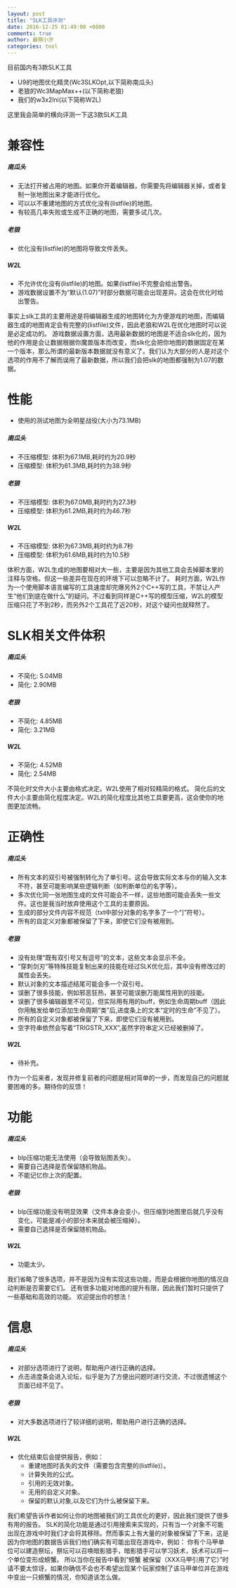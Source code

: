 ```yaml
---
layout: post
title: "SLK工具评测"
date: 2016-12-25 01:49:00 +0800
comments: true
author: 最萌小汐
categories: tool
---
```


目前国内有3款SLK工具
* U9的地图优化精灵(Wc3SLKOpt,以下简称南瓜头)
* 老狼的Wc3MapMax++(以下简称老狼)
* 我们的w3x2lni(以下简称W2L)

这里我会简单的横向评测一下这3款SLK工具

<!-- more -->

# 兼容性
##### 南瓜头
* 无法打开被占用的地图。如果你开着编辑器，你需要先将编辑器关掉，或者复制一张地图出来才能进行优化。
* 可以以不重建地图的方式优化没有(listfile)的地图。
* 有较高几率失败或生成不正确的地图，需要多试几次。

##### 老狼
* 优化没有(listfile)的地图将导致文件丢失。

##### W2L
* 不允许优化没有(listfile)的地图。如果(listfile)不完整会给出警告。
* 游戏数据设置不为“默认(1.07)”时部分数据可能会出现差异。这会在优化时给出警告。

事实上slk工具的主要用途是将编辑器生成的地图转化为方便游戏的地图，而编辑器生成的地图肯定会有完整的(listfile)文件，因此老狼和W2L在优化地图时可以说是必定成功的。
游戏数据设置方面，选用最新数据的地图是不适合slk化的，因为他的作用是会让数据根据你魔兽版本而改变，而slk化会把你地图的数据固定在某一个版本，那么所谓的最新版本数据就没有意义了。我们认为大部分的人是对这个选项的作用不了解而误用了最新数据，所以我们会把slk的地图都强制为1.07的数据。

# 性能
* 使用的测试地图为全明星战役(大小为73.1MB)

##### 南瓜头
* 不压缩模型: 体积为67.1MB,耗时约为20.9秒
* 压缩模型: 体积为61.3MB,耗时约为38.9秒

##### 老狼
* 不压缩模型: 体积为67.0MB,耗时约为27.3秒
* 压缩模型: 体积为61.2MB,耗时约为46.7秒

##### W2L
* 不压缩模型: 体积为67.3MB,耗时约为8.7秒
* 压缩模型: 体积为61.6MB,耗时约为10.5秒

体积方面，W2L生成的地图要相对大一些，主要是因为其他工具会去掉脚本里的注释与空格。但这一些差异在现在的环境下可以忽略不计了。
耗时方面，W2L作为一个使用脚本语言编写的工具速度却完爆另外2个C\+\+写的工具，不禁让人产生“他们到底在做什么”的疑问。不过看到同样是C\+\+写的模型压缩，W2L的模型压缩只花了不到2秒，而另外2个工具花了近20秒，对这个疑问也就释然了。

# SLK相关文件体积
##### 南瓜头
* 不简化: 5.04MB
* 简化: 2.90MB

##### 老狼
* 不简化: 4.85MB
* 简化: 3.21MB

##### W2L
* 不简化: 4.52MB
* 简化: 2.54MB

不简化时文件大小主要由格式决定。W2L使用了相对较精简的格式。
简化后的文件大小主要由简化程度决定。W2L的简化程度比其他工具要更高，这会使你的地图更加流畅。

# 正确性
##### 南瓜头
* 所有文本的双引号被强制转化为了单引号。这会导致实际文本与你的输入文本不符，甚至可能影响某些逻辑判断（如判断单位的名字等）。
* 多次优化同一张地图生成的文件可能会不一样，这些地图可能会丢失一些文件。这也是我当时放弃使用这个工具的主要原因。
* 生成的部分文件内容不规范（txt中部分对象的名字多了一个“]”符号）。
* 所有的自定义对象都被保留了下来，即使它们没有被用到。

##### 老狼
* 没有处理“既有双引号又有逗号”的文本，这些文本会显示不全。
* “穿刺剑刃”等特殊技能复制出来的技能在经过SLK优化后，其中没有修改过的属性会丢失。
* 默认对象的文本描述结尾可能会多一个双引号。
* 误删了很多技能，例如邪恶狂热，甚至可能误删万能属性用到的技能。
* 误删了很多编辑器里不可见，但实际用有用的buff，例如生命周期buff（因此你用触发给单位添加生命周期“类”后,进度条上的文本“定时的生命”不见了）。
* 所有的自定义对象都被保留了下来，即使它们没有被用到。
* 空字符串依然会写着“TRIGSTR_XXX”,虽然字符串定义已经被删掉了。

##### W2L
* 待补充。

作为一个后来者，发现并修复前者的问题是相对简单的一步，而发现自己的问题就要困难的多。期待你的反馈！

# 功能
##### 南瓜头
* blp压缩功能无法使用（会导致贴图丢失）。
* 需要自己选择是否保留随机物品。
* 不能记忆你上次的配置。

##### 老狼
* blp压缩功能没有明显效果（文件本身会变小，但压缩到地图里后就几乎没有变化，可能是减小的部分本来就会被压缩掉）。
* 需要自己选择是否保留随机物品。

##### W2L
* 功能太少。

我们省略了很多选项，并不是因为没有实现这些功能，而是会根据你地图的情况自动判断是否需要它们。
还有很多功能对地图的提升有限，因此我们暂时只提供了一些基础和高效的功能。
欢迎提出你的想法！

# 信息
##### 南瓜头
* 对部分选项进行了说明，帮助用户进行正确的选择。
* 点击进度条会进入论坛，似乎是为了方便出问题时进行交流，不过很遗憾这个页面已经不见了。

##### 老狼
* 对大多数选项进行了较详细的说明，帮助用户进行正确的选择。

##### W2L
* 优化结束后会提供报告，例如：
  * 重建地图时丢失的文件（需要包含完整的(listfile)）。
  * 计算失败的公式。
  * 引用的无效对象。
  * 无用的自定义对象。
  * 保留的默认对象,以及它们为什么被保留下来。

我们希望告诉作者如何让你的地图被我们的工具优化的更好，因此我们提供了很多有用的报告。
SLK的简化功能是通过引用搜索来实现的，只有当一个对象不可能出现在游戏中时我们才会将其移除。然而事实上有大量的对象被保留了下来，这是因为你地图的数据告诉我们他们确实有可能出现在游戏中，例如：
你有个马甲单位可以建造祭坛，祭坛可以召唤暗影猎手，暗影猎手可以学习妖术，妖术可以将一个单位变形成螃蟹。
所以当你在报告中看到“螃蟹 被保留（XXX马甲引用了它）”时请不要太惊讶，如果你确信不会也不希望出现某个玩家控制了该马甲单位并在游戏中变出一只螃蟹的情况，你知道该怎么做。